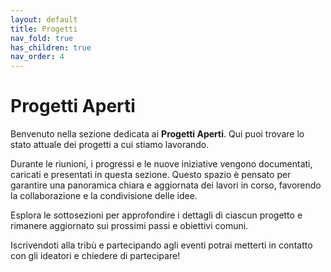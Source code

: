 ```yaml
---
layout: default
title: Progetti
nav_fold: true
has_children: true
nav_order: 4
---
```


# Progetti Aperti

Benvenuto nella sezione dedicata ai **Progetti Aperti**. Qui puoi trovare lo stato attuale dei progetti a cui stiamo lavorando.

Durante le riunioni, i progressi e le nuove iniziative vengono documentati, caricati e presentati in questa sezione. Questo spazio è pensato per garantire una panoramica chiara e aggiornata dei lavori in corso, favorendo la collaborazione e la condivisione delle idee.

Esplora le sottosezioni per approfondire i dettagli di ciascun progetto e rimanere aggiornato sui prossimi passi e obiettivi comuni.

Iscrivendoti alla tribù e partecipando agli eventi potrai metterti in contatto con gli ideatori e chiedere di partecipare!